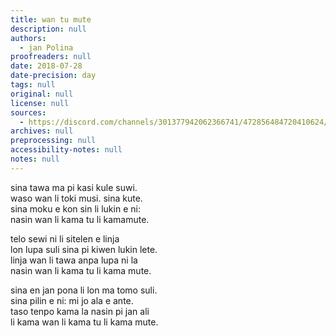 ```yaml
---
title: wan tu mute
description: null
authors:
  - jan Polina
proofreaders: null
date: 2018-07-28
date-precision: day
tags: null
original: null
license: null
sources:
  - https://discord.com/channels/301377942062366741/472856484720410624/472856713003925505
archives: null
preprocessing: null
accessibility-notes: null
notes: null
---
```


sina tawa ma pi kasi kule suwi.  \
waso wan li toki musi. sina kute.  \
sina moku e kon sin li lukin e ni:  \
nasin wan li kama tu li kamamute.

telo sewi ni li sitelen e linja  \
lon lupa suli sina pi kiwen lukin lete.  \
linja wan li tawa anpa lupa ni la  \
nasin wan li kama tu li kama mute.

sina en jan pona li lon ma tomo suli.  \
sina pilin e ni: mi jo ala e ante.  \
taso tenpo kama la nasin pi jan ali  \
li kama wan li kama tu li kama mute.